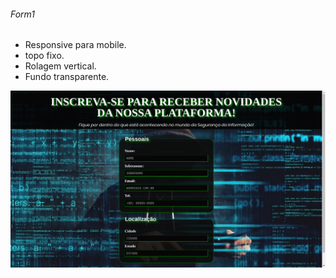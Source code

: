 ###### Form1

- Responsive para mobile.
- topo fixo.
- Rolagem vertical.
- Fundo transparente.

![Form1](https://github.com/fullstackdevelopers-br/formularios/blob/main/form1/img/form1.png)